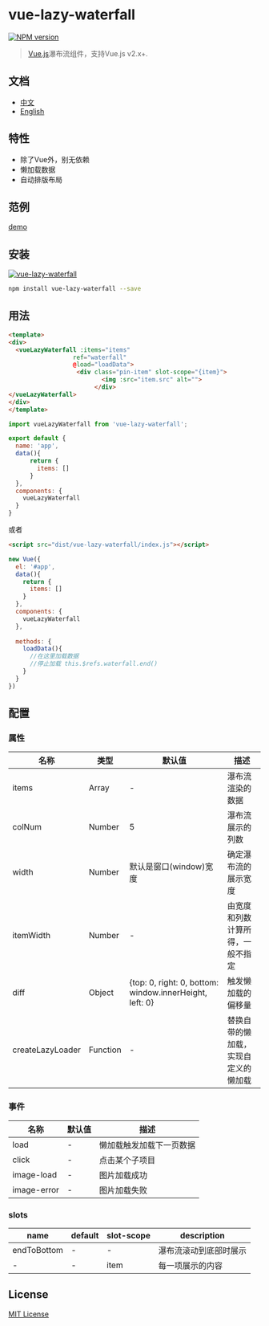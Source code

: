 # vue-lazy-waterfall

[![NPM version](https://img.shields.io/npm/v/vue-lazy-waterfall.svg?style=flat)](https://www.npmjs.com/package/vue-lazy-waterfall)

> [Vue.js](https://github.com/vuejs/vue)瀑布流组件，支持Vue.js v2.x+.

## 文档
- [中文](./README-CN.md)
- [English](./README.md)

## 特性
- 除了Vue外，别无依赖
- 懒加载数据
- 自动排版布局

## 范例
[demo](https://daizch.github.io/vue-lazy-waterfall/dist/demo/index.html#/)

## 安装
[![vue-lazy-waterfall](https://nodei.co/npm/vue-lazy-waterfall.png)](https://npmjs.org/package/vue-lazy-waterfall)

```sh
npm install vue-lazy-waterfall --save
```

## 用法

```html
<template>
<div>
  <vueLazyWaterfall :items="items"
                  ref="waterfall"
                  @load="loadData">
                   <div class="pin-item" slot-scope="{item}">
                          <img :src="item.src" alt="">
                        </div>
</vueLazyWaterfall>
</div>
</template>
```

```javascript
import vueLazyWaterfall from 'vue-lazy-waterfall';

export default {
  name: 'app',
  data(){
      return {
        items: []
      }
  },
  components: {
    vueLazyWaterfall
  }
}
```

或者


```html
<script src="dist/vue-lazy-waterfall/index.js"></script>
```

```javascript
new Vue({
  el: '#app',
  data(){
    return {
      items: []
    }
  },
  components: {
    vueLazyWaterfall
  },
  
  methods: {
    loadData(){
      //在这里加载数据
      //停止加载 this.$refs.waterfall.end()
    }
  }
})
```


## 配置

### 属性
| 名称 | 类型 | 默认值 | 描述 |
| --- | --- | --- | --- |
| items | Array | - | 瀑布流渲染的数据 |
| colNum | Number | 5 | 瀑布流展示的列数 |
| width | Number | 默认是窗口(window)宽度 | 确定瀑布流的展示宽度 |
| itemWidth | Number | - | 由宽度和列数计算所得，一般不指定|
| diff | Object | {top: 0, right: 0, bottom: window.innerHeight, left: 0} | 触发懒加载的偏移量|
| createLazyLoader | Function | - | 替换自带的懒加载，实现自定义的懒加载 |

### 事件
| 名称 |  默认值 | 描述 |
| --- | --- | --- |
| load| - | 懒加载触发加载下一页数据
| click | - | 点击某个子项目 
| image-load | - | 图片加载成功
| image-error | - | 图片加载失败


### slots
| name | default | slot-scope | description|
| --- | --- | --- | --- |
| endToBottom| - | - | 瀑布流滚动到底部时展示
| - | - | item | 每一项展示的内容


## License

[MIT License](http://en.wikipedia.org/wiki/MIT_License)
